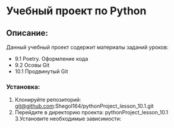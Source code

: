 # Учебный проект по Python

## Описание:
Данный учебный проект содержит материалы заданий уроков:
- 9.1 Poetry. Оформление кода
- 9.2 Осовы Git
- 10.1 Продвинутый Git

### Установка:
   1. Клонируйте репозиторий:
git@github.com:Shegol164/pythonProject_lesson_10.1.git
   2. Перейдите в директорию проекта:
 pythonProject_lesson_10.1
   3.Установите необходимые зависимости:

